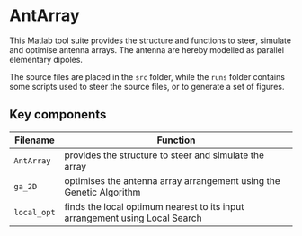 AntArray
========
This Matlab tool suite provides the structure and functions to steer, simulate and optimise antenna arrays. The antenna are hereby modelled as parallel elementary dipoles.

The source files are placed in the `src` folder, while the `runs` folder contains some scripts used to steer the source files, or to generate a set of figures.

Key components
--------------

Filename         | Function
---------------- | ---
`AntArray`       | provides the structure to steer and simulate the array
`ga_2D`          | optimises the antenna array arrangement using the Genetic Algorithm
`local_opt`      | finds the local optimum nearest to its input arrangement using Local Search

